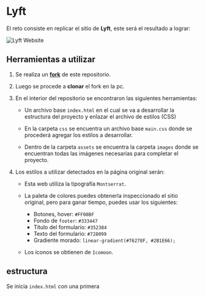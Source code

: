 # Lyft

El reto consiste en replicar el sitio de **Lyft**, este será el resultado
a lograr:

![Lyft Website](docs/fullpage.png)

## Herramientas a utilizar

1. Se realiza un [**fork**](https://gist.github.com/ivandevp/1de47ae69a5e139a6622d78c882e1f74)
   de este repositorio.

2. Luego se procede a **clonar** el fork en la pc.

3. En el interior del repositorio se encontraron las siguientes herramientas:

    * Un archivo base `index.html` en el cual se va a desarrollar la
      estructura del proyecto y enlazar el archivo de estilos (CSS)

    * En la carpeta `css` se encuentra un archivo base `main.css` donde se
      procederá agregar los estilos a desarrollar.

    * Dentro de la carpeta `assets` se encuentra la carpeta `images` donde se
      encuentran todas las imágenes necesarias para completar el proyecto.

4. Los estilos a utilizar detectados en la página original serán:

    * Esta web utiliza la tipografía `Montserrat`.

    * La paleta de colores puedes obtenerla inspeccionado el sitio original,
      pero para ganar tiempo, puedes usar los siguientes:

      - Botones, hover: `#FF00BF`
      - Fondo de `footer`: `#333447`
      - Título del formulario: `#352384`
      - Texto del formulario: `#728099`
      - Gradiente morado: `linear-gradient(#76278F, #2B1E66);`

    * Los íconos se obtienen de `Icomoon`.

## estructura

Se inicia `index.html` con una primera
